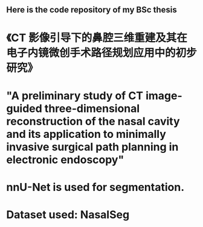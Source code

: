 ## Here is the code repository of my BSc thesis
# 《CT 影像引导下的鼻腔三维重建及其在电子内镜微创手术路径规划应用中的初步研究》
# "A preliminary study of CT image-guided three-dimensional reconstruction of the nasal cavity and its application to minimally invasive surgical path planning in electronic endoscopy"

# nnU-Net is used for segmentation.
# Dataset used: NasalSeg
